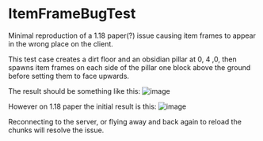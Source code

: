 # ItemFrameBugTest

Minimal reproduction of a 1.18 paper(?) issue causing item frames to appear in the wrong place on the client.

This test case creates a dirt floor and an obsidian pillar at 0, 4 ,0, then spawns item frames on each side of the pillar one block above the ground before setting them to face upwards.

The result should be something like this:
![image](https://user-images.githubusercontent.com/4615316/160029098-1ff1d288-8386-44e1-a383-9769cbd73c0a.png)


However on 1.18 paper the initial result is this:
![image](https://user-images.githubusercontent.com/4615316/160029112-5668b0be-e9ef-475d-9b04-c5bca600ea40.png)


Reconnecting to the server, or flying away and back again to reload the chunks will resolve the issue.
